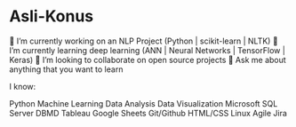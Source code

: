 # Asli-Konus


🔭 I’m currently working on an NLP Project (Python | scikit-learn | NLTK)
🌱 I’m currently learning deep learning (ANN | Neural Networks | TensorFlow | Keras)
👯 I’m looking to collaborate on open source projects
💬 Ask me about anything that you want to learn

I know:

Python
Machine Learning 
Data Analysis
Data Visualization
Microsoft SQL Server 
DBMD
Tableau
Google Sheets
Git/Github
HTML/CSS
Linux
Agile 
Jira
